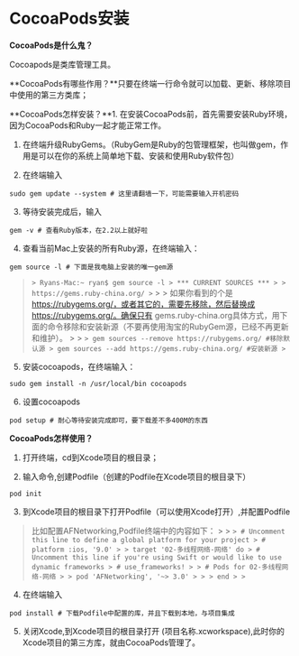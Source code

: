 #                                                                                                                                                                                                                                                                                                                                                                                                                                                                                                                                                                                                                                                                                                                                                                                                                                                                                                                                                                                                                                                                                                                                                                                                                                                                                                                                                                                                                                                                                                                                                                                                                                                                                                                                                                                                                                                                                                                                                                                                                                                                                                                                                                                                                                                                                                                                                                                                                                                                                                                                                                                                                                                                                                                                                                                                                  CocoaPods安装

**CocoaPods是什么鬼？**

Cocoapods是类库管理工具。

**CocoaPods有哪些作用？**只要在终端一行命令就可以加载、更新、移除项目中使用的第三方类库；

**CocoaPods怎样安装？**1. 在安装CocoaPods前，首先需要安装Ruby环境，因为CocoaPods和Ruby一起才能正常工作。

1. 在终端升级RubyGems。（RubyGem是Ruby的包管理框架，也叫做gem，作用是可以在你的系统上简单地下载、安装和使用Ruby软件包）

2. 在终端输入

  `sudo gem update --system # 这里请翻墙一下，可能需要输入开机密码`

3. 等待安装完成后，输入

  `gem -v # 查看Ruby版本，在2.2以上就好啦`

4. 查看当前Mac上安装的所有Ruby源，在终端输入：

  `gem source -l # 下面是我电脑上安装的唯一gem源`

  > `> Ryans-Mac:~ ryan$ gem source -l > *** CURRENT SOURCES *** > > https://gems.ruby-china.org/ >` &gt; &gt; 如果你看到的个是[https:\/\/rubygems.org\/，或者其它的，需要先移除，然后替换成https:\/\/rubygems.org\/。确保只有](https://rubygems.org/，或者其它的，需要先移除，然后替换成https://rubygems.org/。确保只有) gems.ruby-china.org具体方式，用下面的命令移除和安装新源（不要再使用淘宝的RubyGem源，已经不再更新和维护）。 &gt; &gt; `> gem sources --remove https://rubygems.org/ #移除默认源 > gem sources --add https://gems.ruby-china.org/ #安装新源 >`

5. 安装cocoapods，在终端输入：

  `sudo gem install -n /usr/local/bin cocoapods`

6. 设置cocoapods

  `pod setup # 耐心等待安装完成即可，要下载差不多400M的东西`


**CocoaPods怎样使用？**

1. 打开终端，cd到Xcode项目的根目录；

2. 输入命令,创建Podfile（创建的Podfile在Xcode项目的根目录下）

  `pod init`

3. 到Xcode项目的根目录下打开Podfile（可以使用Xcode打开）,并配置Podfile

  > 比如配置AFNetworking,Podfile终端中的内容如下： &gt; &gt; `> # Uncomment this line to define a global platform for your project > # platform :ios, '9.0' > > target '02-多线程网络-网络' do > # Uncomment this line if you're using Swift or would like to use dynamic frameworks > # use_frameworks! > > # Pods for 02-多线程网络-网络 > > pod 'AFNetworking', '~> 3.0' > > > end > >`

4. 在终端输入

  `pod install # 下载Podfile中配置的库，并且下载到本地，与项目集成`

5. 关闭Xcode,到Xcode项目的根目录打开 \(项目名称.xcworkspace\),此时你的Xcode项目的第三方库，就由CocoaPods管理了。

  ​

  ​


